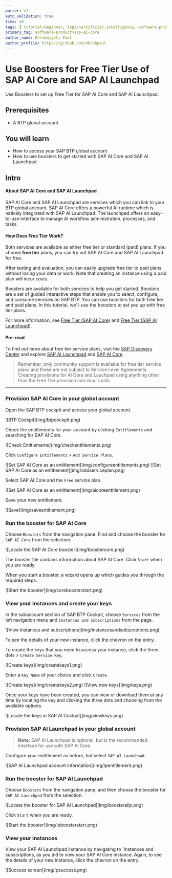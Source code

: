 ```yaml
---
parser: v2
auto_validation: true
time: 20
tags: [ tutorial>beginner, topic>artificial-intelligence, software-product>sap-ai-core ]
primary_tag: software-product>sap-ai-core
author_name: Dhrubajyoti Paul
author_profile: https://github.com/dhrubpaul
---
```


# Use Boosters for Free Tier Use of SAP AI Core and SAP AI Launchpad
<!-- description --> Use Boosters to set up Free Tier for SAP AI Core and SAP AI Launchpad.
## Prerequisites
- A BTP global account

## You will learn
- How to access your SAP BTP global account
- How to use boosters to get started with SAP AI Core and SAP AI Launchpad

## Intro
#### About SAP AI Core and SAP AI Launchpad
SAP AI Core and SAP AI Launchpad are services which you can link to your BTP global account. SAP AI Core offers a powerful AI runtime which is natively integrated with SAP AI Launchpad. The launchpad offers an easy-to-use interface to manage AI workflow administration, processes, and tasks.
 
#### How Does Free Tier Work?
Both services are available as either free tier or standard (paid) plans. If you choose **free tier** plans, you can try out SAP AI Core and SAP AI Launchpad for free.

After testing and evaluation, you can easily upgrade free tier to paid plans without losing your data or work. Note that creating an instance using a paid plan will incur costs.

Boosters are available for both services to help you get started. Boosters are a set of guided interactive steps that enable you to select, configure, and consume services on SAP BTP. You can use boosters for both free tier and paid plans. In this tutorial, we'll use the boosters to set you up with free tier plans.

For more information, see [Free Tier (SAP AI Core)](https://help.sap.com/docs/AI_CORE/2d6c5984063c40a59eda62f4a9135bee/4533adc472074698b355c70f04b2cf49.html?version=CLOUD) and [Free Tier (SAP AI Launchpad](https://help.sap.com/docs/AI_LAUNCHPAD/92d77f26188e4582897b9106b9cb72e0/87e4fb191e3746c0850f76642da96871.html?version=CLOUD)).

#### Pre-read
To find out more about free tier service plans, visit the [SAP Discovery Center](https://discovery-center.cloud.sap/#/serviceCatalog?provider=all&regions=all&category=freetierservices) and explore [SAP AI Launchpad](https://discovery-center.cloud.sap/serviceCatalog/sap-ai-launchpad?region=all) and [SAP AI Core](https://discovery-center.cloud.sap/serviceCatalog/sap-ai-core?region=all).

> Remember, only community support is available for free tier service plans and these are not subject to Service Level Agreements. 
> Creating provisions for AI Core and Lauchpad using anything other than the Free Tier provision can incur costs.

---

### Provision SAP AI Core in your global account

Open the SAP BTP cockpit and access your global account.

<!-- border -->![BTP Cockpit](img/btpcockpit.png)

Check the entitlements for your account by clicking `Entitlements` and searching for SAP AI Core.

<!-- border -->![Check Entitlements](img/checkentitlements.png)

Click `Configure Entitlements` > `Add Service Plans`.

<!-- border -->![Set SAP AI Core as an entitlement](img/configureentitlements.png)
<!-- border -->![Set SAP AI Core as an entitlement](img/addserviceplan.png)

Select SAP AI Core and the `Free` service plan.

<!-- border -->![Set SAP AI Core as an entitlement](img/aicoreentitlement.png)

Save your new entitlement.

<!-- border -->![Save](img/saveentitlement.png)

### Run the booster for SAP AI Core

Choose `Boosters` from the navigation pane. Find and choose the booster for `SAP AI Core` from the selection. 

<!-- border -->![Locate the SAP AI Core booster](img/boostercore.png)

The booster tile contains information about SAP AI Core.  Click `Start` when you are ready. 

When you start a booster, a wizard opens up which guides you through the required steps.

<!-- border -->![Start the booster](img/coreboosterstart.png)
### View your instances and create your keys

In the subaccount section of SAP BTP Cockpit, choose `Services` from the left navigation menu and `Instances and subscriptions` from the page. 

<!-- border -->![View instances and subscriptions](img/instancesandsubscriptions.png)

To see the details of your new instance, click the chevron on the entry.

To create the keys that you need to access your instance, click the three dots > `Create Service Key`.

<!-- border -->![Create keys](img/createkeys1.png)

Enter a `Key Name` of your choice and click `Create`.

<!-- border -->![Create keys](img/createkeys2.png)
<!-- border -->![View new keys](img/keys.png)

Once your keys have been created, you can view or download them at any time by locating the key and clicking the three dots and choosing from the available options.

<!-- border -->![Locate the keys in SAP AI Cockpit](img/viewkeys.png)

### Provision SAP AI Launchpad in your global account

> **Note:** SAP AI Launchpad is optional, but is the recommended interface for use with SAP AI Core.

Configure your entitlement as before, but select `SAP AI Launchpad`.

<!-- border -->![SAP AI Launchpad account information](img/lpentitlement.png)
### Run the booster for SAP AI Launchpad

Choose `Boosters` from the navigation pane, and then choose the booster for `SAP AI Launchpad` from the selection. 

<!-- border -->![Locate the booster for SAP AI Launchpad](img/boosterailp.png)

Click `Start` when you are ready.

<!-- border -->![Start the booster](img/lpboosterstart.png)
### View your instances

View your SAP AI Launchpad instance by navigating to `Instances and subscriptions, as you did to view your SAP AI Core instance. Again, to see the details of your new instance, click the chevron on the entry.

<!-- border -->![Success screen](img/lpsuccess.png)
